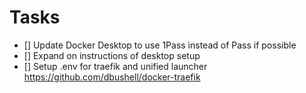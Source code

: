 # Tasks

- [] Update Docker Desktop to use 1Pass instead of Pass if possible
- [] Expand on instructions of desktop setup
- [] Setup .env for traefik and unified launcher https://github.com/dbushell/docker-traefik